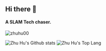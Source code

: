 ## Hi there 👋
#### A SLAM Tech chaser.

<!--p align="center"> <a href="https://coderstats.net/github/#zhuhu00"> <img src="https://github-readme-stats.vercel.app/api?username=zhuhu00&hide_title=true&show_icons=true&theme=vue&hide=prs,contribs"width="70%"> </a> </p -->


<img src="https://count.getloli.com/get/@zhuhu00" alt="zhuhu00" />

![Zhu Hu's Github stats](https://github-readme-stats.vercel.app/api?username=zhuhu00&show_icons=true)
![Zhu Hu's Top Lang](https://github-readme-stats.vercel.app/api/top-langs/?username=zhuhu00&layout=compact)





<!--
**zhuhu00/zhuhu00** is a ✨ _special_ ✨ repository because its `README.md` (this file) appears on your GitHub profile.

Here are some ideas to get you started:

- 🔭 I’m currently working on A project
- 🌱 I’m currently learning SLAM
- 👯 I’m looking to collaborate on SLAM
- 🤔 I’m looking for help with ...
- 💬 Ask me about ...
- 📫 How to reach me: zhuhu00@foxmail.com
- 😄 Pronouns: ...
- ⚡ Fun fact: ...
-->
